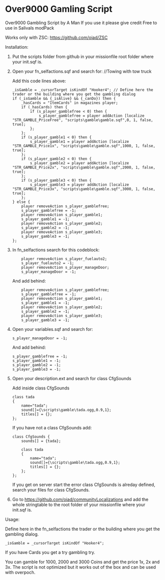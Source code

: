 # Over9000 Gamling Script

Over9000 Gambling Script by A Man
If you use it please give credit
Free to use in Salivals modPack

Works only with ZSC: https://github.com/oiad/ZSC

Installation:

1.	Put the scripts folder from github in your missionfile root folder where your init.sqf is.
2.	Open your fn_selfactions.sqf and search for: //Towing with tow truck

	Add this code lines above:
	```
	_isGamble = _cursorTarget isKindOf "Hooker4"; // Define here the trader or the building where you get the gambling dialog
	if (_isGamble && {_isAlive} && {_canDo}) then {
		_hasCards = "ItemCards" in magazines player;
		if (_hasCards) then {
			if (s_player_gamblefree < 0) then {
				s_player_gamblefree = player addAction [localize "STR_GAMBLE_PriceFree", "scripts\gamble\gamble.sqf",0, 1, false, true];
			};
		};	
		if (s_player_gamble1 < 0) then {
			s_player_gamble1 = player addAction [localize "STR_GAMBLE_Price1x", "scripts\gamble\gamble.sqf",1000, 1, false, true];
		};
		if (s_player_gamble2 < 0) then {
			s_player_gamble2 = player addAction [localize "STR_GAMBLE_Price2x", "scripts\gamble\gamble.sqf",2000, 1, false, true];
		};
		if (s_player_gamble3 < 0) then {
			s_player_gamble3 = player addAction [localize "STR_GAMBLE_Price3x", "scripts\gamble\gamble.sqf",3000, 1, false, true];
		};
	} else {
		player removeAction s_player_gamblefree;
		s_player_gamblefree = -1;
		player removeAction s_player_gamble1;
		s_player_gamble1 = -1;
		player removeAction s_player_gamble2;
		s_player_gamble2 = -1;
		player removeAction s_player_gamble3;
		s_player_gamble3 = -1;
	};
	```
3.	In fn_selfactions search for this codeblock: 	
	```
		player removeAction s_player_fuelauto2;
		s_player_fuelauto2 = -1;
		player removeAction s_player_manageDoor;
		s_player_manageDoor = -1;	
	```	
	And add behind:
	```
		player removeAction s_player_gamblefree;
		s_player_gamblefree = -1;
		player removeAction s_player_gamble1;
		s_player_gamble1 = -1;
		player removeAction s_player_gamble2;
		s_player_gamble2 = -1;
		player removeAction s_player_gamble3;
		s_player_gamble3 = -1;
	```	
4.	Open your variables.sqf and search for:
	```
	s_player_manageDoor = -1;
	```
	And add behind:
	```
	s_player_gamblefree = -1;
	s_player_gamble1 = -1;
	s_player_gamble2 = -1;
	s_player_gamble3 = -1;
	```
5.	Open your description.ext and search for class CfgSounds

	Add inside class CfgSounds 
	```
	class tada
	{
		name="tada";
		sound[]={\scripts\gamble\tada.ogg,0.9,1};
		titles[] = {};
	};
	```
	If you have not a class CfgSounds add:
	```
	class CfgSounds	{
		sounds[] = {tada};
		
		class tada
		{
			name="tada";
			sound[]={\scripts\gamble\tada.ogg,0.9,1};
			titles[] = {};
		};
	};
	```
	If you get on server start the error class CfgSounds is alreday defined, search your files for class CfgSounds.
	
6.	Go to https://github.com/oiad/communityLocalizations and add the whole stringtable to the root folder of your missionfile where your init.sqf is.

Usage:

Define here in the fn_selfactions the trader or the building where you get the gambling dialog.
	
	_isGamble = _cursorTarget isKindOf "Hooker4";
	
If you have Cards you get a try gambling try.

You can gamble for 1000, 2000 and 3000 Coins and get the price 1x, 2x and 3x. The script is not optimized but it works out of the box and can be used with overpoch.




	

